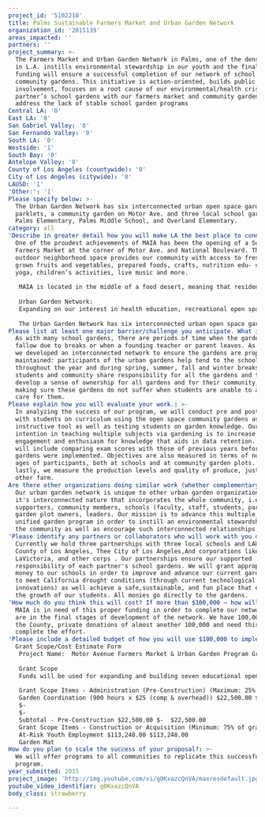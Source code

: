 ```yaml
---
project_id: '5102210'
title: Palms Sustainable Farmers Market and Urban Garden Network
organization_id: '2015139'
areas_impacted: ''
partners: ''
project_summary: >-
  The Farmers Market and Urban Garden Network in Palms, one of the densest areas
  in L.A. instills environmental stewardship in our youth and the final bit of
  funding will ensure a successful completion of our network of school and
  community gardens. This initiative is action-oriented, builds public
  involvement, focuses on a root cause of our environmental/health crises, and
  partner’s school gardens with our farmers market and community gardens to
  address the lack of stable school garden programs
Central LA: '0'
East LA: '0'
San Gabriel Valley: '0'
San Fernando Valley: '0'
South LA: '0'
Westside: '1'
South Bay: '0'
Antelope Valley: '0'
County of Los Angeles (countywide): '0'
City of Los Angeles (citywide): '0'
LAUSD: '1'
'Other:': '1'
Please specify below: >-
  The Urban Garden Network has six interconnected urban open space gardens: two
  parklets, a community garden on Motor Ave. and three local school gardens at
  Palms Elementary, Palms Middle School, and Overland Elementary.
category: all
'Describe in greater detail how you will make LA the best place to connect:': >-
  One of the proudest achievements of MAIA has been the opening of a Sunday’s
  Farmers Market at the corner of Motor Ave. and National Boulevard. This public
  outdoor neighborhood space provides our community with access to fresh locally
  grown fruits and vegetables, prepared foods, crafts, nutrition edu- cation,
  yoga, children’s activities, live music and more.
   
   MAIA is located in the middle of a food desert, meaning that residents have little to no access to affordable, organically grown healthy fruits and vegetables. In an effort to combat this serious issue that affects many marginalized communities, the Farmers’ Market provide residents with more affordable access to healthy food. The benefits of urban gardening is key in creating change and promoting healthier and equitable food choices, which is why the Urban Garden Network was developed as a perfect compliment to the Farmer’s Market.
   
   Urban Garden Network:
   Expanding on our interest in health education, recreational open space, and community building, MAIA developed the Urban Garden Network. This expansion allows us to not only give community members access to organic and healthy produce, but also educate our participants about the benefits and joys of growing their own produce through the use of urban gardens. By having students participate in these gardens, we have the opportunity to show them that learning does not exclusively happen in the classroom and, if they engage themselves, they can learn outdoors in nature.
   
   The Urban Garden Network has six interconnected urban open space gardens: two parklets, a community garden on Motor Ave. and three local school gardens at Palms Elementary, Palms Middle School, and Overland Elementary. With the support of local officials, corporations, foundations and dedicated community members, our gardens are bringing joy and education to Palms residents. We are also equipping the gardens with new fruit and vegetable seeds and seedlings, planter boxes, tools, decomposed granite paths, shaded teaching areas, additional seating, a secure storage sheds, designated compost areas, and expanded drip irrigation.
Please list at least one major barrier/challenge you anticipate. What is your strategy for overcoming these obstacles?: >-
  As with many school gardens, there are periods of time when the garden goes
  fallow due to breaks or when a founding teacher or parent leaves. As a result,
  we developed an interconnected network to ensure the gardens are properly
  maintained: participants of the urban gardens help tend to the school plots
  throughout the year and during spring, summer, fall and winter breaks. The
  students and community share responsibility for all the gardens and thus
  develop a sense of ownership for all gardens and for their community, while
  making sure these gardens do not suffer when students are unable to actively
  care for them.
Please explain how you will evaluate your work.: >-
  In analyzing the success of our program, we will conduct pre and post tests
  with students on curriculum using the open space community gardens as an
  instructive tool as well as testing students on garden knowledge. Our
  intention in teaching multiple subjects via gardening is to increase the
  engagement and enthusiasm for knowledge that aids in data retention. Analysis
  will include comparing exam scores with those of previous years before the
  gardens were implemented. Objectives are also measured in terms of numbers and
  ages of participants, both at schools and at community garden plots. And
  lastly, we measure the production levels and quality of produce, just like any
  other farm.
Are there other organizations doing similar work (whether complementary or competitive)? What is unique about your proposed approach?: >-
  Our urban garden network is unique to other urban garden organizations due to
  it's interconnected nature that incorporates the whole community, i.e.,
  supporters, community members, schools (faculty, staff, students, parents),
  garden plot owners, leaders. Our mission is to advance this multiple, or
  unified garden program in order to instill an environmental stewardship within
  the community as well as encourage such interconnected relationships.
'Please identify any partners or collaborators who will work with you on this project. How much of the $100,000 grant award will each partner receive?': >-
  Currently we hold three partnerships with three local schools and LAUSD, The
  County of Los Angeles, Thee City of Los Angeles,And corporations like
  LaVictoria, and other corps . Our partnerships ensure our supported
  responsibility of each partner's school gardens. We will grant appropriate
  money to our schools in order to improve and advance our current garden spaces
  to meet California drought conditions (through current technological
  innovations) as well achieve a safe,sustainable, and fun place that encourages
  the growth of our students. All monies go directly to the gardens.
'How much do you think this will cost? If more than $100,000 – how will you cover the additional costs?': >-
  MAIA is in need of this proper funding in order to complete our network. We
  are in the final stages of development of the network. We have 100,000 from
  the County, private donations of almost another 100,000 and need this to
  complete the effort.
'Please include a detailed budget of how you will use $100,000 to implement this project.': |-
  Grant Scope/Cost Estimate Form 
   Project Name:  Motor Avenue Farmers Market & Urban Garden Program Grant #:  
   
   Grant Scope 
   Funds will be used for expanding and building seven educational open space gardens at local schools and in the Palms neighborhood. 
   
   Grant Scope Items - Administration (Pre-Construction) (Maximum: 25% of grant amount) Prop A Grant Other Sources Total
   Garden Coordination (900 hours x $25 (comp & overhead)) $22,500.00 $22,500.00 
   $- 
   $- 
   Subtotal - Pre-Construction $22,500.00 $-  $22,500.00 
   Grant Scope Items - Construction or Acquisition (Minimum: 75% of grant amount) Prop A Grant Other Sources Total
   At-Risk Youth Employment $113,248.00 $113,248.00 
   Garden Mat
How do you plan to scale the success of your proposal?: >-
  We will offer programs to all communities to replicate this successful
  program.
year_submitted: 2015
project_image: 'http://img.youtube.com/vi/g0KxazcQnVA/maxresdefault.jpg'
youtube_video_identifier: g0KxazcQnVA
body_class: strawberry

---
```

